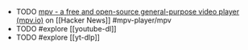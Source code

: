 - TODO [mpv - a free and open-source general-purpose video player (mpv.io)](https://news.ycombinator.com/item?id=6194563) on [[Hacker News]] #mpv-player/mpv
- TODO #explore [[youtube-dl]]
- TODO #explore [[yt-dlp]]